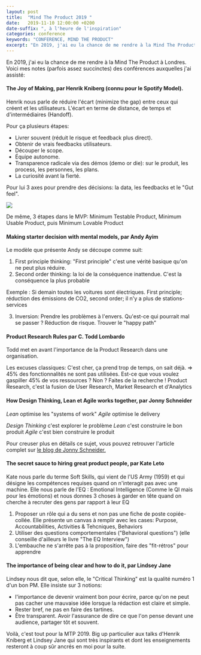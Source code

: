 ```yaml
---
layout: post
title:  "Mind The Product 2019 "
date:   2019-11-10 12:00:00 +0200
date-suffix: ", à l'heure de l'inspiration"
categories: conference
keywords: "CONFERENCE, MIND THE PRODUCT"
excerpt: "En 2019, j'ai eu la chance de me rendre à la Mind The Product à Londres. Voici mes notes (parfois assez succinctes) des conférences auxquelles j'ai assisté"
---
```


En 2019, j'ai eu la chance de me rendre à la Mind The Product à Londres. Voici mes notes (parfois assez succinctes) des conférences auxquelles j'ai assisté:

#### The Joy of Making, par Henrik Kniberg (connu pour le Spotify Model).

Henrik nous parle de réduire l'écart (minimize the gap) entre ceux qui créent et les utilisateurs. L'écart en terme de distance, de temps et d'intermédiaires (Handoff).

Pour ça plusieurs étapes: 
* Livrer souvent (réduit le risque et feedback plus direct).
* Obtenir de vrais feedbacks utilisateurs. 
* Découper le scope. 
* Équipe autonome. 
* Transparence radicale via des démos (demo or die): sur le produit, les process, les personnes, les plans. 
* La curiosité avant la fierté.

Pour lui 3 axes pour prendre des décisions: la data, les feedbacks et le "Gut feel".  

<div class="picture">
    <img src="{{ '/assets/images/Triangle_d_insight_et_de_decision.png' | relative_url }}"> 
</div>

De même, 3 étapes dans le MVP: Minimum Testable Product, Minimum Usable Product, puis Minimum Lovable Product


#### Making starter decision with mental models, par Andy Ayim

Le modèle que présente Andy se découpe comme suit:
1) First principle thinking: "First principle" c'est une vérité basique qu'on ne peut plus réduire.
2) Second order thinking: la loi de la conséquence inattendue. C'est la conséquence la plus probable

Exemple : Si demain toutes les voitures sont électriques. First principle; réduction des émissions de CO2, second order; il n'y a plus de stations-services 

3) Inversion: Prendre les problèmes à l'envers. Qu'est-ce qui pourrait mal se passer ? Réduction de risque. Trouver le "happy path"


#### Product Research Rules par C. Todd Lombardo

Todd met en avant l'importance de la Product Research dans une organisation.

Les excuses classiques: C'est cher, ça prend trop de temps, on sait déjà.
=> 45% des fonctionnalités ne sont pas utilisées. Est-ce que vous voulez gaspiller 45% de vos ressources ? Non ? Faites de la recherche !
Product Research, c'est la fusion de User Research, Market Research et d'Analytics


#### How Design Thinking, Lean et Agile works together, par Jonny Schneider

*Lean* optimise les "systems of work"
*Agile* optimise le delivery

*Design Thinking* c'est explorer le problème
*Lean* c'est construire le bon produit
*Agile* c'est bien construire le produit

Pour creuser plus en détails ce sujet, vous pouvez retrouver l'article complet sur <a href="http://jonnyschneider.com/blog/how-design-thinking-lean-and-agile-work-together">le blog de Jonny Schneider.</a>

#### The secret sauce to hiring great product people, par Kate Leto

Kate nous parle du terme Soft Skills, qui vient de l'US Army (1959) et qui désigne les compétences requises quand on n'interagit pas avec une machine.
Elle nous parle de l'EQ : Emotional Intelligence (Comme le QI mais pour les émotions) et nous donnes 3 choses à garder en tête quand on cherche à recruter des gens par rapport à leur EQ
1) Proposer un rôle qui a du sens et non pas une fiche de poste copiée-collée. Elle présente un canvas à remplir avec les cases: Purpose, Accountabilities, Activities & Tehcniques, Behaviors
2) Utiliser des questions comportementales ("Behavioral questions") (elle conseille d'ailleurs le livre "The EQ Interview")
3) L'embauche ne s'arrête pas à la proposition, faire des "fit-rétros" pour apprendre 


#### The importance of being clear and how to do it, par Lindsey Jane

Lindsey nous dit que, selon elle, le "Critical Thinking" est la qualité numéro 1 d'un bon PM. Elle insiste sur 3 notions:
- l'importance de devenir vraiment bon pour écrire, parce qu'on ne peut pas cacher une mauvaise idée lorsque la rédaction est claire et simple.
- Rester bref, ne pas en faire des tartines.
- Être transparent. Avoir l'assurance de dire ce que l'on pense devant une audience, partager tôt et souvent.


Voilà, c'est tout pour la MTP 2019. Big up particulier aux talks d'Henrik Kniberg et Lindsey Jane qui sont très inspirants et dont les enseignements resteront à coup sûr ancrés en moi pour la suite.
